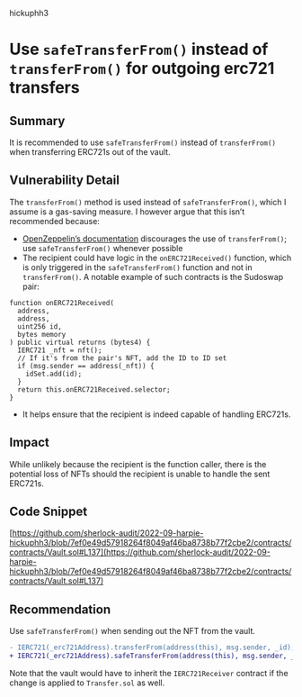 hickuphh3
# Use `safeTransferFrom()` instead of `transferFrom()` for outgoing erc721 transfers

## Summary

It is recommended to use `safeTransferFrom()` instead of `transferFrom()` when transferring ERC721s out of the vault.

## Vulnerability Detail

The `transferFrom()` method is used instead of `safeTransferFrom()`, which I assume is a gas-saving measure. I however argue that this isn’t recommended because:

- [OpenZeppelin’s documentation](https://docs.openzeppelin.com/contracts/4.x/api/token/erc721#IERC721-transferFrom-address-address-uint256-) discourages the use of `transferFrom()`; use `safeTransferFrom()` whenever possible
- The recipient could have logic in the `onERC721Received()` function, which is only triggered in the `safeTransferFrom()` function and not in `transferFrom()`. A notable example of such contracts is the Sudoswap pair:

```solidity
function onERC721Received(
  address,
  address,
  uint256 id,
  bytes memory
) public virtual returns (bytes4) {
  IERC721 _nft = nft();
  // If it's from the pair's NFT, add the ID to ID set
  if (msg.sender == address(_nft)) {
    idSet.add(id);
  }
  return this.onERC721Received.selector;
}
```

- It helps ensure that the recipient is indeed capable of handling ERC721s.

## Impact

While unlikely because the recipient is the function caller, there is the potential loss of NFTs should the recipient is unable to handle the sent ERC721s.

## Code Snippet

[https://github.com/sherlock-audit/2022-09-harpie-hickuphh3/blob/7ef0e49d57918264f8049af46ba8738b77f2cbe2/contracts/contracts/Vault.sol#L137](https://github.com/sherlock-audit/2022-09-harpie-hickuphh3/blob/7ef0e49d57918264f8049af46ba8738b77f2cbe2/contracts/contracts/Vault.sol#L137)

## Recommendation

Use `safeTransferFrom()` when sending out the NFT from the vault. 

```diff
- IERC721(_erc721Address).transferFrom(address(this), msg.sender, _id);
+ IERC721(_erc721Address).safeTransferFrom(address(this), msg.sender, _id);
```

Note that the vault would have to inherit the `IERC721Receiver` contract if the change is applied to `Transfer.sol` as well.